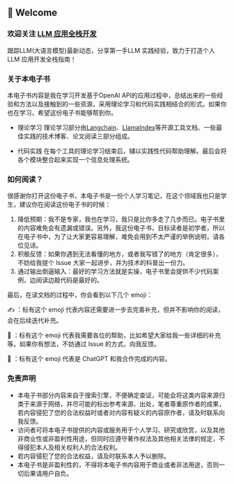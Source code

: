 ## 👋 Welcome
### 欢迎关注 [LLM 应用全栈开发](https://liduos.com/wxqcode.png)
跟踪LLM(大语言模型)最新动态，分享第一手LLM 实践经验，致力于打造个人LLM 应用开发全栈指南！
### 关于本电子书
本电子书内容是我在学习开发基于OpenAI API的应用过程中，总结出来的一些经验和方法以及接触到的一些资源，采用理论学习和代码实践相结合的形式。如果你也在学习，希望这份电子书能够帮到你。

* 理论学习
理论学习部分由[Langchain](https://python.langchain.com/en/latest/index.html)、[LlamaIndex](https://github.com/jerryjliu/llama_index/blob/main/docs/index.rst)等开源工具文档、一些最佳实践的技术博客、论文阅读三部分组成。

* 代码实践
在每个工具的理论学习结束后，辅以实践性代码帮助理解。最后会将各个模块整合起来实现一个信息处理系统。

### 如何阅读？
很感谢你打开这份电子书，本电子书是一份个人学习笔记，在这个领域我也只是学生，建议你在阅读这份电子书的时候：
1. 降低预期：我不是专家，我也在学习，我只是比你多走了几步而已。电子书里的内容难免会有遗漏或错误。另外，我这份电子书，目标读者是初学者，所以在电子书中，为了让大家更容易理解，难免会用到不太严谨的举例说明，请各位见谅。
2. 积极反馈：如果你遇到无法看懂的地方，或者我写错了的地方（肯定很多），不妨给我提个 Issue 大家一起进步，并为技术的科普出一份力。
3. 通过输出倒逼输入：最好的学习方法就是实操，电子书里会提供不少代码案例，边阅读边敲代码是最好的。

最后，在读文档的过程中，你会看到以下几个 emoji：

✍️ ：标有这个 emoji 代表内容还需要进一步去完善补充，但并不影响你的阅读，会在后续迭代补充。

👏 ：标有这个 emoji 代表我需要各位的帮助，比如希望大家给我一些详细的补充等。如果你有想法，不妨通过 Issue 的方式，向我反馈。

🤖️ ：标有这个 emoji 代表是 ChatGPT 和我合作完成的内容。

### 免责声明
- 本电子书部分内容来自于搜索引擎，不便确定查证，可能会将这类内容来源归类于来源于网络，并尽可能的标出参考来源、出处，笔者尊重原作者的成果，若内容侵犯了您的合法权益时或者对内容有疑义的内容原作者，请及时联系向我反馈。
- 访问者可将本电子书提供的内容或服务用于个人学习、研究或欣赏，以及其他非商业性或非盈利性用途，但同时应遵守著作权法及其他相关法律的规定，不得侵犯本人及相关权利人的合法权利。
- 若内容侵犯了您的合法权益，请及时联系本人予以删除。
- 本电子书是非盈利性的，不得将本电子书内容用于商业或者非法用途，否则一切后果请用户自负。

